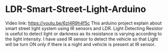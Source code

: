 # LDR-Smart-Street-Light-Arduino
Video link: https://youtu.be/6zI4R9h4f5c
This arduino project explain about smart street light system using IR sensors and LDR.
Light Detecting Resistor is useful to detect light or darkness as its resistance is varying according to the light intensity. I have used IR sensor to detect the vehicle so that Light will be turn ON only if there is a night and vehicle is present at IR sensor.
